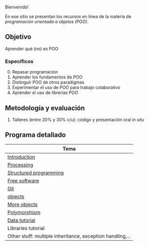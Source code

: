 Bienvenido!

En ese sitio se presentan los recursos en línea de la materia de _programación orientada a objetos (POO)_.

## Objetivo

Aprender qué (no) es POO

### Específicos

0. Repasar programación
1. Aprender los fundamentos de POO
2. Distinguir POO de otros paradigmas
3. Experimentar el uso de POO para trabajo colaborativo
4. Aprender el uso de librerías POO

## Metodología y evaluación

1. Talleres (entre 20% y 30% c/u): código y presentación oral _in situ_

## Programa detallado

| Tema                                                                        |
|-----------------------------------------------------------------------------|
| [Introduction](https://github.com/VisualComputing/Introduction)             |
| [Processing](https://processing.org/)                                       |
| [Structured programming](https://github.com/objetos/structured_programming) |
| [Free software](https://en.wikipedia.org/wiki/Free_software)                |
| [Git](https://github.com/VisualComputing/git)                               |
| [objects](https://github.com/objetos/objects)                               |
| [More objects](https://github.com/objetos/objects)                          |
| [Polymorphism](https://github.com/objetos/polymorphism)                     |
| [Data tutorial](https://github.com/objetos/data)                            |
| Libraries tutorial                                                          |
| Other stuff: multiple inheritance, exception handling,...                   |
